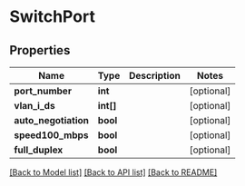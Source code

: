 # SwitchPort

## Properties
Name | Type | Description | Notes
------------ | ------------- | ------------- | -------------
**port_number** | **int** |  | [optional] 
**vlan_i_ds** | **int[]** |  | [optional] 
**auto_negotiation** | **bool** |  | [optional] 
**speed100_mbps** | **bool** |  | [optional] 
**full_duplex** | **bool** |  | [optional] 

[[Back to Model list]](../README.md#documentation-for-models) [[Back to API list]](../README.md#documentation-for-api-endpoints) [[Back to README]](../README.md)


